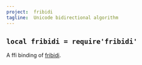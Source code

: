 ```yaml
---
project:  fribidi
tagline:  Unicode bidirectional algorithm
---
```


## `local fribidi = require'fribidi'`

A ffi binding of [fribidi][fribidi lib].


[fribidi lib]: http://fribidi.org/
